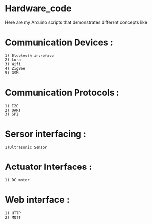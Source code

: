# Hardware_code
Here are my Arduino scripts that demonstrates different concepts like 

# Communication Devices :
    1) Bluetooth intreface
    2) Lora
    3) Wifi
    4) ZigBee
    5) GSM

# Communication Protocols :
    1) I2C
    2) UART
    3) SPI

# Sersor interfacing : 
    1)Ultrasonic Sensor

# Actuator Interfaces :
    1) DC motor 


# Web interface :
    1) HTTP
    2) MQTT








